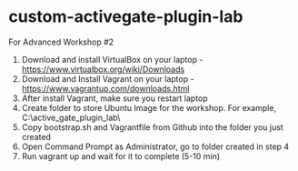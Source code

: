 # custom-activegate-plugin-lab
For Advanced Workshop #2


1. Download and install VirtualBox on your laptop - https://www.virtualbox.org/wiki/Downloads
2. Download and Install Vagrant on your laptop - https://www.vagrantup.com/downloads.html
3. After install Vagrant, make sure you restart laptop
4. Create folder to store Ubuntu Image for the workshop. For example, C:\active_gate_plugin_lab\
5. Copy bootstrap.sh and Vagrantfile from Github into the folder you just created
6. Open Command Prompt as Administrator, go to folder created in step 4
7. Run vagrant up and wait for it to complete (5-10 min)
